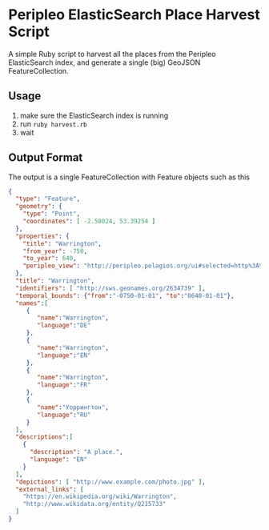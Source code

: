 # Peripleo ElasticSearch Place Harvest Script

A simple Ruby script to harvest all the places from the Peripleo ElasticSearch index, and
generate a single (big) GeoJSON FeatureCollection.

## Usage

1. make sure the ElasticSearch index is running
2. run `ruby harvest.rb`
3. wait

## Output Format

The output is a single FeatureCollection with Feature objects such as this

```json
{
  "type": "Feature",
  "geometry": {
    "type": "Point",
    "coordinates": [ -2.58024, 53.39254 ]
  },
  "properties": {
    "title": "Warrington",
    "from_year": -750,
    "to_year": 640,
    "peripleo_view": "http://peripleo.pelagios.org/ui#selected=http%3A%2F%2Fsws.geonames.org%2F2634739"
  },
  "title": "Warrington",
  "identifiers": [ "http://sws.geonames.org/2634739" ],
  "temporal_bounds": {"from":"-0750-01-01", "to":"0640-01-01"},
  "names":[  
     {  
        "name":"Warrington",
        "language":"DE"
     },
     {  
        "name":"Warrington",
        "language":"EN"
     },
     {  
        "name":"Warrington",
        "language":"FR"
     },
     {  
        "name":"Уоррингтон",
        "language":"RU"
     }
  ],
  "descriptions":[
    {
      "description": "A place.",
      "language": "EN"
    }
  ],
  "depictions": [ "http://www.example.com/photo.jpg" ],
  "external_links": [
    "https://en.wikipedia.org/wiki/Warrington",
    "http://www.wikidata.org/entity/Q215733"
  ]
}
```
